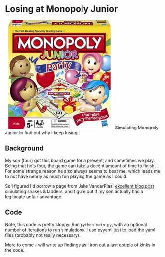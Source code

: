 # Losing at Monopoly Junior

![Monopoly Board](/box.jpg)
Simulating Monopoly Junior to find out why I keep losing

## Background

My son (four) got this board game for a present, and sometimes we play.  Being that he's four, the
game can take a decent amount of time to finish.  For some strange reason he also always seems to
beat me, which leads me to not have nearly as much fun playing the game as I could.

So I figured I'd borrow a page from Jake VanderPlas' [excellent blog
post](http://jakevdp.github.io/blog/2017/12/18/simulating-chutes-and-ladders/) simulating snakes &
ladders, and figure out if my son actually has a legitimate unfair advantage.

## Code

Note, this code is pretty sloppy.  Run `python main.py`, with an optional number of iterations to run
simulations.  I use pyyaml just to load the yaml files (probably not really necessary).

More to come - will write up findings as I iron out a last couple of kinks in the code.

